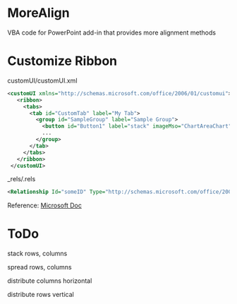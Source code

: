 # MoreAlign
VBA code for PowerPoint add-in that provides more alignment methods

# Customize Ribbon
customUI/customUI.xml

```xml
<customUI xmlns="http://schemas.microsoft.com/office/2006/01/customui">
   <ribbon>
     <tabs>
       <tab id="CustomTab" label="My Tab">
         <group id="SampleGroup" label="Sample Group">
           <button id="Button1" label="stack" imageMso="ChartAreaChart" size="large" onAction="ThisWorkbook.stack" />
           ...
         </group>
       </tab>
     </tabs>
   </ribbon>
 </customUI>
```

_rels/.rels

```xml
<Relationship Id="someID" Type="http://schemas.microsoft.com/office/2006/relationships/ui/extensibility" Target="customUI/customUI.xml" />
```

Reference: [Microsoft Doc](https://docs.microsoft.com/en-us/office/vba/library-reference/concepts/customize-the-office-fluent-ribbon-by-using-an-open-xml-formats-file)

# ToDo
stack rows, columns

spread rows, columns

distribute columns horizontal

distribute rows vertical
